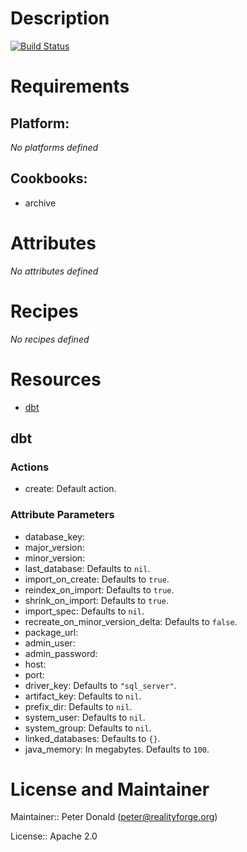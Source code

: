 # Description

[![Build Status](https://api.travis-ci.com/realityforge/chef-dbt.svg?branch=master)](http://travis-ci.com/realityforge/chef-dbt)

# Requirements

## Platform:

*No platforms defined*

## Cookbooks:

* archive

# Attributes

*No attributes defined*

# Recipes

*No recipes defined*

# Resources

* [dbt](#dbt)

## dbt

### Actions

- create:  Default action.

### Attribute Parameters

- database_key:
- major_version:
- minor_version:
- last_database:  Defaults to <code>nil</code>.
- import_on_create:  Defaults to <code>true</code>.
- reindex_on_import:  Defaults to <code>true</code>.
- shrink_on_import:  Defaults to <code>true</code>.
- import_spec:  Defaults to <code>nil</code>.
- recreate_on_minor_version_delta:  Defaults to <code>false</code>.
- package_url:
- admin_user:
- admin_password:
- host:
- port:
- driver_key:  Defaults to <code>"sql_server"</code>.
- artifact_key:  Defaults to <code>nil</code>.
- prefix_dir:  Defaults to <code>nil</code>.
- system_user:  Defaults to <code>nil</code>.
- system_group:  Defaults to <code>nil</code>.
- linked_databases:  Defaults to <code>{}</code>.
- java_memory:  In megabytes. Defaults to <code>100</code>.

# License and Maintainer

Maintainer:: Peter Donald (<peter@realityforge.org>)

License:: Apache 2.0
